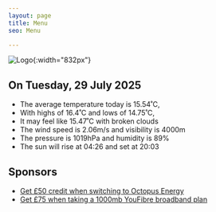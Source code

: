 ```yaml
---
layout: page
title: Menu
seo: Menu

---
```


![Logo](/images/logo.jpg){:width="832px"}

<!-- weather_marker starts -->
## On Tuesday, 29 July 2025

- The average temperature today is 15.54˚C,
- With highs of 16.4˚C and lows of 14.75˚C,
- It may feel like 15.47˚C with broken clouds
- The wind speed is 2.06m/s and visibility is 4000m
- The pressure is 1019hPa and humidity is 89%
- The sun will rise at 04:26 and set at 20:03

<!-- weather_marker ends -->

## Sponsors

- [Get £50 credit when switching to Octopus Energy](https://bit.ly/3oD1nnS)
- [Get £75 when taking a 1000mb YouFibre broadband plan](https://aklam.io/91zWhU?)
